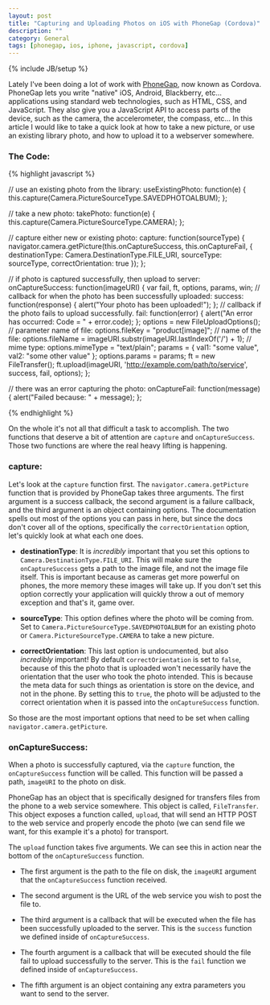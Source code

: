 ```yaml
---
layout: post
title: "Capturing and Uploading Photos on iOS with PhoneGap (Cordova)"
description: ""
category: General
tags: [phonegap, ios, iphone, javascript, cordova]
---
```

{% include JB/setup %}

Lately I've been doing a lot of work with <a href="http://docs.phonegap.com" target="_blank">PhoneGap</a>, now known as Cordova. PhoneGap lets you write "native" iOS, Android, Blackberry, etc... applications using standard web technologies, such as HTML, CSS, and JavaScript. They also give you a JavaScript API to access parts of the device, such as the camera, the accelerometer, the compass, etc... In this article I would like to take a quick look at how to take a new picture, or use an existing library photo, and how to upload it to a webserver somewhere.

### The Code:

{% highlight javascript %}

// use an existing photo from the library:
useExistingPhoto: function(e) {
  this.capture(Camera.PictureSourceType.SAVEDPHOTOALBUM);
};

// take a new photo:
takePhoto: function(e) {
  this.capture(Camera.PictureSourceType.CAMERA);
};

// capture either new or existing photo:
capture: function(sourceType) {
  navigator.camera.getPicture(this.onCaptureSuccess, this.onCaptureFail, {
    destinationType: Camera.DestinationType.FILE_URI,
    sourceType: sourceType,
    correctOrientation: true
  });
};

// if photo is captured successfully, then upload to server:
onCaptureSuccess: function(imageURI) {
  var fail, ft, options, params, win;
  // callback for when the photo has been successfully uploaded:
  success: function(response) {
    alert("Your photo has been uploaded!");
  };
  // callback if the photo fails to upload successfully.
  fail: function(error) {
    alert("An error has occurred: Code = " + error.code);
  };
  options = new FileUploadOptions();
  // parameter name of file:
  options.fileKey = "product[image]";
  // name of the file:
  options.fileName = imageURI.substr(imageURI.lastIndexOf('/') + 1);
  // mime type:
  options.mimeType = "text/plain";
  params = {
    val1: "some value",
    val2: "some other value"
  };
  options.params = params;
  ft = new FileTransfer();
  ft.upload(imageURI, 'http://example.com/path/to/service', success, fail, options);
};

// there was an error capturing the photo:
onCaptureFail: function(message) {
  alert("Failed because: " + message);
};

{% endhighlight %}

On the whole it's not all that difficult a task to accomplish. The two functions that deserve a bit of attention are <code>capture</code> and <code>onCaptureSuccess</code>. Those two functions are where the real heavy lifting is happening.

### capture:

Let's look at the <code>capture</code> function first. The <code>navigator.camera.getPicture</code> function that is provided by PhoneGap takes three arguments. The first argument is a success callback, the second argument is a failure callback, and the third argument is an object containing options. The documentation spells out most of the options you can pass in here, but since the docs don't cover all of the options, specifically the <code>correctOrientation</code> option, let's quickly look at what each one does.

* __destinationType__: It is _incredibly_ important that you set this options to <code>Camera.DestinationType.FILE_URI</code>. This will make sure the <code>onCaptureSuccess</code> gets a path to the image file, and not the image file itself. This is important because as cameras get more powerful on phones, the more memory these images will take up. If you don't set this option correctly your application will quickly throw a out of memory exception and that's it, game over.

* __sourceType__: This option defines where the photo will be coming from. Set to <code>Camera.PictureSourceType.SAVEDPHOTOALBUM</code> for an existing photo or <code>Camera.PictureSourceType.CAMERA</code> to take a new picture.

* __correctOrientation__: This last option is undocumented, but also _incredibly_ important! By default <code>correctOrientation</code> is set to <code>false</code>, because of this the photo that is uploaded won't necessarily have the orientation that the user who took the photo intended. This is because the meta data for such things as orientation is store on the device, and not in the phone. By setting this to <code>true</code>, the photo will be adjusted to the correct orientation when it is passed into the <code>onCaptureSuccess</code> function.

So those are the most important options that need to be set when calling <code>navigator.camera.getPicture</code>.

### onCaptureSuccess:

When a photo is successfully captured, via the <code>capture</code> function, the <code>onCaptureSuccess</code> function will be called. This function will be passed a path, <code>imageURI</code> to the photo on disk.

PhoneGap has an object that is specifically designed for transfers files from the phone to a web service somewhere. This object is called, <code>FileTransfer</code>. This object exposes a function called, <code>upload</code>, that will send an HTTP POST to the web service and properly encode the photo (we can send file we want, for this example it's a photo) for transport.

The <code>upload</code> function takes five arguments. We can see this in action near the bottom of the <code>onCaptureSuccess</code> function.

* The first argument is the path to the file on disk, the <code>imageURI</code> argument that the <code>onCaptureSuccess</code> function received. 

* The second argument is the URL of the web service you wish to post the file to.

* The third argument is a callback that will be executed when the file has been successfully uploaded to the server. This is the <code>success</code> function we defined inside of <code>onCaptureSuccess</code>.

* The fourth argument is a callback that will be executed should the file fail to upload successfully to the server. This is the <code>fail</code> function we defined inside of <code>onCaptureSuccess</code>.

* The fifth argument is an object containing any extra parameters you want to send to the server.